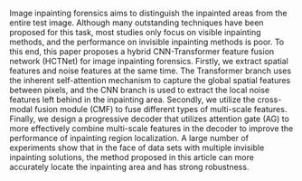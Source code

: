 Image inpainting forensics aims to distinguish the inpainted areas from the entire test image. Although many outstanding techniques have been proposed for this task, most studies only focus on visible inpainting methods, and the performance on invisible inpainting methods is poor. To this end, this paper proposes a hybrid CNN-Transformer feature fusion network (HCTNet) for image inpainting forensics. Firstly, we extract spatial features and noise features at the same time. The Transformer branch uses the inherent self-attention mechanism to capture the global spatial features between pixels, and the CNN branch is used to extract the local noise features left behind in the inpainting area. Secondly, we utilize the cross-modal fusion module (CMF) to fuse different types of multi-scale features. Finally, we design a progressive decoder that utilizes attention gate (AG) to more effectively combine multi-scale features in the decoder to improve the performance of inpainting region localization. A large number of experiments show that in the face of data sets with multiple invisible inpainting solutions, the method proposed in this article can more accurately locate the inpainting area and has strong robustness.
